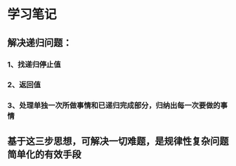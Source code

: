 # 学习笔记
## 解决递归问题：

### 1、找递归停止值

### 2、返回值

### 3、处理单独一次所做事情和已递归完成部分，归纳出每一次要做的事情

## 基于这三步思想，可解决一切难题，是规律性复杂问题简单化的有效手段
